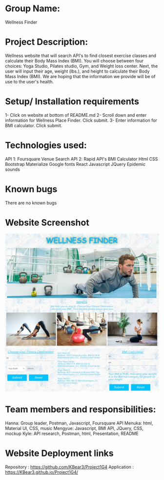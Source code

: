# Group Name: 
Wellness Finder

# Project Description: 
Wellness website that will search API's to find closest exercise classes and calculate their Body Mass Index (BMI). You will choose between four choices: Yoga Studio, Pilates studio, Gym, and Weight loss center. Next, the user will input their age, weight (lbs.), and height to calculate their Body Mass Index (BMI). We are hoping that the information we provide will be of use to the user's health. 

# Setup/ Installation requirements
1- Click on website at bottom of README.md
2- Scroll down and enter information for Wellness Place Finder. Click submit. 
3- Enter information for BMI calculator. Click submit. 

# Technologies used:
API 1: Foursquare Venue Search
API 2: Rapid API's BMI Calculator
Html
CSS
Bootstrap
Materialize
Google fonts
React
Javascript
JQuery
Epidemic sounds

# Known bugs
There are no known bugs

# Website Screenshot
![Home Page Screenshot](./assets/appHome.JPG)
![Places and Bmi function Screenshot](./assets/APIplacesBmi.JPG)

# Team members and responsibilities:
Hanna: Group leader, Postman, Javascript, Foursquare API
Menuka: html, Material UI, CSS, music
Mengyue: Javascript, BMI API, JQuery, CSS, mockup
Kyle: API research, Postman, html, Presentation, README

# Website Deployment links
Repository : https://github.com/KBear3/Project1G4
Application : https://KBear3.github.io/Project1G4/


